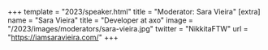 +++
template = "2023/speaker.html"
title = "Moderator: Sara Vieira"
[extra]
  name = "Sara Vieira"
  title = "Developer at axo"
  image = "/2023/images/moderators/sara-vieira.jpg"
  twitter = "NikkitaFTW"
  url = "https://iamsaravieira.com/"
+++
